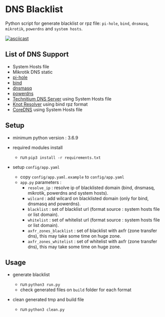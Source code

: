 # DNS Blacklist

Python script for generate blacklist or rpz file: `pi-hole`, `bind`, `dnsmasq`, `mikrotik`, `powerdns` and `system hosts`.

[![asciicast](https://asciinema.org/a/GOv6Q5HudQQ4lPKpd08JHWw5N.svg)](https://asciinema.org/a/GOv6Q5HudQQ4lPKpd08JHWw5N)

## List of DNS Support
- System Hosts file
- Mikrotik DNS static
- [pi-hole](https://github.com/pi-hole/pi-hole)
- [bind](https://github.com/isc-projects/bind9)
- [dnsmasq](https://github.com/imp/dnsmasq)
- [powerdns](https://github.com/PowerDNS/pdns)
- [Technitium DNS Server](https://github.com/TechnitiumSoftware/DnsServer) using System Hosts file
- [Knot Resolver](https://github.com/CZ-NIC/knot-resolver) using bind rpz format
- [CoreDNS](https://github.com/coredns/coredns) using System Hosts file

## Setup

- minimum python version : 3.6.9

- required modules install

    - run `pip3 install -r requirements.txt`

- setup `config/app.yaml`
    - copy `config/app.yaml.example` to `config/app.yaml`
    - `app.py` parameters :
        - `resolve_ip`            : resolve ip of blacklisted domain (bind, dnsmasq, mikrotik, powerdns and system hosts).
        - `wilcard`          : add wilcard on blacklisted domain (only for bind, dnsmasq and powerdns).
        - `blacklist`        : set of blacklist url (format source : system hosts file or list domain).
        - `whitelist`        : set of whitelist url (format source : system hosts file or list domain).
        - `axfr_zones_blacklist` : set of blacklist with axfr (zone transfer dns), this may take some time on huge zone.
        - `axfr_zones_whitelist` : set of whitelist with axfr (zone transfer dns), this may take some time on huge zone.

## Usage

- generate blacklist
    - run `python3 run.py`
    - check generated files on `build` folder for each format

- clean generated tmp and build file
    - run `python3 clean.py`
